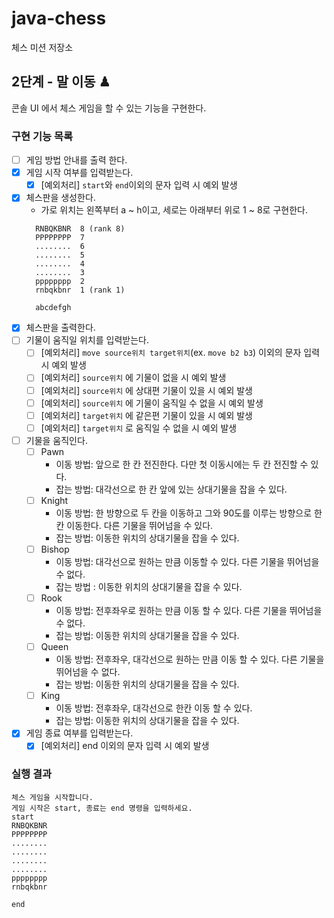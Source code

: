# java-chess

체스 미션 저장소

## 2단계 - 말 이동 ♟

콘솔 UI 에서 체스 게임을 할 수 있는 기능을 구현한다.

### 구현 기능 목록
- [ ] 게임 방법 안내를 출력 한다.
- [x] 게임 시작 여부를 입력받는다.
    - [x] [예외처리] `start`와 `end`이외의 문자 입력 시 예외 발생
- [X] 체스판을 생성한다.
    - 가로 위치는 왼쪽부터 a ~ h이고, 세로는 아래부터 위로 1 ~ 8로 구현한다.
  ```
    RNBQKBNR  8 (rank 8)
    PPPPPPPP  7
    ........  6
    ........  5
    ........  4
    ........  3
    pppppppp  2
    rnbqkbnr  1 (rank 1)
  
    abcdefgh
  ```
- [x] 체스판을 출력한다.
- [ ] 기물이 움직일 위치를 입력받는다.
  - [ ] [예외처리] `move source위치 target위치`(ex. `move b2 b3`) 이외의 문자 입력 시 예외 발생
  - [ ] [예외처리] `source위치` 에 기물이 없을 시 예외 발생
  - [ ] [예외처리] `source위치` 에 상대편 기물이 있을 시 예외 발생
  - [ ] [예외처리] `source위치` 에 기물이 움직일 수 없을 시 예외 발생
  - [ ] [예외처리] `target위치` 에 같은편 기물이 있을 시 예외 발생
  - [ ] [예외처리] `target위치` 로 움직일 수 없을 시 예외 발생
- [ ] 기물을 움직인다.
  - [ ] Pawn
    - 이동 방법: 앞으로 한 칸 전진한다. 다만 첫 이동시에는 두 칸 전진할 수 있다. 
    - 잡는 방법: 대각선으로 한 칸 앞에 있는 상대기물을 잡을 수 있다.
  - [ ] Knight
    - 이동 방법: 한 방향으로 두 칸을 이동하고 그와 90도를 이루는 방향으로 한칸 이동한다. 다른 기물을 뛰어넘을 수 있다.
    - 잡는 방법: 이동한 위치의 상대기물을 잡을 수 있다.
  - [ ] Bishop
    - 이동 방법: 대각선으로 원하는 만큼 이동할 수 있다. 다른 기물을 뛰어넘을 수 없다.
    - 잡는 방법 : 이동한 위치의 상대기물을 잡을 수 있다.
  - [ ] Rook
    - 이동 방법: 전후좌우로 원하는 만큼 이동 할 수 있다. 다른 기물을 뛰어넘을 수 없다.
    - 잡는 방법: 이동한 위치의 상대기물을 잡을 수 있다.
  - [ ] Queen
    - 이동 방법: 전후좌우, 대각선으로 원하는 만큼 이동 할 수 있다. 다른 기물을 뛰어넘을 수 없다.
    - 잡는 방법: 이동한 위치의 상대기물을 잡을 수 있다.
  - [ ] King
    - 이동 방법: 전후좌우, 대각선으로 한칸 이동 할 수 있다.
    - 잡는 방법: 이동한 위치의 상대기물을 잡을 수 있다.
- [x] 게임 종료 여부를 입력받는다.
    - [x] [예외처리] end 이외의 문자 입력 시 예외 발생

### 실행 결과 
  ```
  체스 게임을 시작합니다.
  게임 시작은 start, 종료는 end 명령을 입력하세요.
  start
  RNBQKBNR
  PPPPPPPP
  ........
  ........
  ........
  ........
  pppppppp
  rnbqkbnr
  
  end
```

